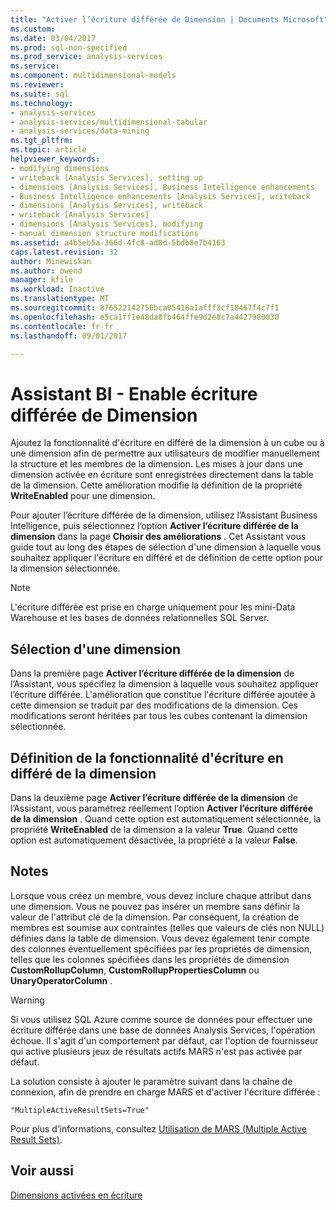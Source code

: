 ```yaml
---
title: "Activer l’écriture différée de Dimension | Documents Microsoft"
ms.custom: 
ms.date: 03/04/2017
ms.prod: sql-non-specified
ms.prod_service: analysis-services
ms.service: 
ms.component: multidimensional-models
ms.reviewer: 
ms.suite: sql
ms.technology:
- analysis-services
- analysis-services/multidimensional-tabular
- analysis-services/data-mining
ms.tgt_pltfrm: 
ms.topic: article
helpviewer_keywords:
- modifying dimensions
- writeback [Analysis Services], setting up
- dimensions [Analysis Services], Business Intelligence enhancements
- Business Intelligence enhancements [Analysis Services], writeback
- dimensions [Analysis Services], writeback
- writeback [Analysis Services]
- dimensions [Analysis Services], modifying
- manual dimension structure modifications
ms.assetid: a4b5eb5a-366d-4fc8-ad0d-5bdb8e7b4163
caps.latest.revision: 32
author: Minewiskan
ms.author: owend
manager: kfile
ms.workload: Inactive
ms.translationtype: MT
ms.sourcegitcommit: 876522142756bca05416a1afff3cf10467f4c7f1
ms.openlocfilehash: e5ca1ff1e48da8fb464ffe9d2e8c7a4427980030
ms.contentlocale: fr-fr
ms.lasthandoff: 09/01/2017

---
```

# <a name="bi-wizard---enable-dimension-writeback"></a>Assistant BI - Enable écriture différée de Dimension
  Ajoutez la fonctionnalité d'écriture en différé de la dimension à un cube ou à une dimension afin de permettre aux utilisateurs de modifier manuellement la structure et les membres de la dimension. Les mises à jour dans une dimension activée en écriture sont enregistrées directement dans la table de la dimension. Cette amélioration modifie la définition de la propriété **WriteEnabled** pour une dimension.  
  
 Pour ajouter l’écriture différée de la dimension, utilisez l’Assistant Business Intelligence, puis sélectionnez l’option **Activer l’écriture différée de la dimension** dans la page **Choisir des améliorations** . Cet Assistant vous guide tout au long des étapes de sélection d'une dimension à laquelle vous souhaitez appliquer l'écriture en différé et de définition de cette option pour la dimension sélectionnée.  
  
> [!NOTE]  
>  L'écriture différée est prise en charge uniquement pour les mini-Data Warehouse et les bases de données relationnelles SQL Server.  
  
## <a name="selecting-a-dimension"></a>Sélection d'une dimension  
 Dans la première page **Activer l’écriture différée de la dimension** de l’Assistant, vous spécifiez la dimension à laquelle vous souhaitez appliquer l’écriture différée. L'amélioration que constitue l'écriture différée ajoutée à cette dimension se traduit par des modifications de la dimension. Ces modifications seront héritées par tous les cubes contenant la dimension sélectionnée.  
  
## <a name="setting-dimension-writeback-capability"></a>Définition de la fonctionnalité d'écriture en différé de la dimension  
 Dans la deuxième page **Activer l’écriture différée de la dimension** de l’Assistant, vous paramétrez réellement l’option **Activer l’écriture différée de la dimension** . Quand cette option est automatiquement sélectionnée, la propriété **WriteEnabled** de la dimension a la valeur **True**. Quand cette option est automatiquement désactivée, la propriété a la valeur **False**.  
  
## <a name="remarks"></a>Notes  
 Lorsque vous créez un membre, vous devez inclure chaque attribut dans une dimension. Vous ne pouvez pas insérer un membre sans définir la valeur de l'attribut clé de la dimension. Par conséquent, la création de membres est soumise aux contraintes (telles que valeurs de clés non NULL) définies dans la table de dimension. Vous devez également tenir compte des colonnes éventuellement spécifiées par les propriétés de dimension, telles que les colonnes spécifiées dans les propriétés de dimension **CustomRollupColumn**, **CustomRollupPropertiesColumn** ou **UnaryOperatorColumn** .  
  
> [!WARNING]  
>  Si vous utilisez SQL Azure comme source de données pour effectuer une écriture différée dans une base de données Analysis Services, l'opération échoue. Il s'agit d'un comportement par défaut, car l'option de fournisseur qui active plusieurs jeux de résultats actifs MARS n'est pas activée par défaut.  
>   
>  La solution consiste à ajouter le paramètre suivant dans la chaîne de connexion, afin de prendre en charge MARS et d'activer l'écriture différée :  
>   
>  `"MultipleActiveResultSets=True"`  
>   
>  Pour plus d’informations, consultez [Utilisation de MARS &#40;Multiple Active Result Sets&#41;](../../relational-databases/native-client/features/using-multiple-active-result-sets-mars.md).  
  
## <a name="see-also"></a>Voir aussi  
 [Dimensions activées en écriture](../../analysis-services/multidimensional-models-olap-logical-dimension-objects/write-enabled-dimensions.md)  
  
  

